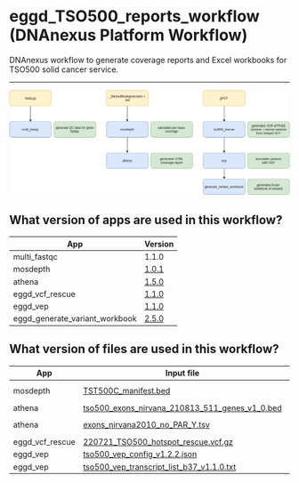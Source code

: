 # eggd_TSO500_reports_workflow (DNAnexus Platform Workflow)

DNAnexus workflow to generate coverage reports and Excel workbooks for TSO500 solid cancer service.

---

![Image of workflow](images/tso500_reports_workflow.png)

## What version of apps are used in this workflow?

|  App 	| Version  	|
|---	|---	|
|multi_fastqc       |1.1.0|
|mosdepth           |[1.0.1](https://github.com/eastgenomics/eggd_mosdepth/releases/tag/v.1.0.1)|
|athena             |[1.5.0](https://github.com/eastgenomics/eggd_athena/releases/tag/v1.5.0)|
|eggd_vcf_rescue |[1.1.0](https://github.com/eastgenomics/eggd_vcf_rescue/releases/tag/v1.1.0)|
|eggd_vep           |[1.1.0](https://github.com/eastgenomics/eggd_vep/releases/tag/V1.1.0)|
|eggd_generate_variant_workbook |[2.5.0](https://github.com/eastgenomics/eggd_generate_variant_workbook/releases/tag/v2.5.0)|

## What version of files are used in this workflow?

|  App 	|  Input file 	| Version  	|
|---	|---	|---	|
|mosdepth           | [TST500C_manifest.bed](https://platform.dnanexus.com/projects/Fkb6Gkj433GVVvj73J7x8KbV/data/?scope=project&id.values=file-FkkZQ1Q433GYXZ892pzkgvbP)	| not versioned |
|athena             | [tso500_exons_nirvana_210813_511_genes_v1_0.bed](https://platform.dnanexus.com/projects/Fkb6Gkj433GVVvj73J7x8KbV/data/?id.values=file-G4F6jX04ZFVV3JZJG62ZQ5yJ) | v1.0 |
|athena             | [exons_nirvana2010_no_PAR_Y.tsv](https://platform.dnanexus.com/projects/Fkb6Gkj433GVVvj73J7x8KbV/data/?id.values=file-Fq18Yp0433GjB7172630p9Yv)	| not versioned |
|eggd_vcf_rescue | [220721_TSO500_hotspot_rescue.vcf.gz](https://platform.dnanexus.com/projects/Fkb6Gkj433GVVvj73J7x8KbV/data/?id.values=file-GFGVxxQ4f4z4yz2q38VYz02X)	| 220721 |
|eggd_vep           | [tso500_vep_config_v1.2.2.json](https://platform.dnanexus.com/panx/projects/Fkb6Gkj433GVVvj73J7x8KbV/data/dynamic_files/vep_configs)	| v1.2.2 |
|eggd_vep           | [tso500_vep_transcript_list_b37_v1.1.0.txt](https://platform.dnanexus.com/projects/Fkb6Gkj433GVVvj73J7x8KbV/data/?id.values=file-GP56zxj433GxQVy493QpFP6x)	| v1.1.0 |
